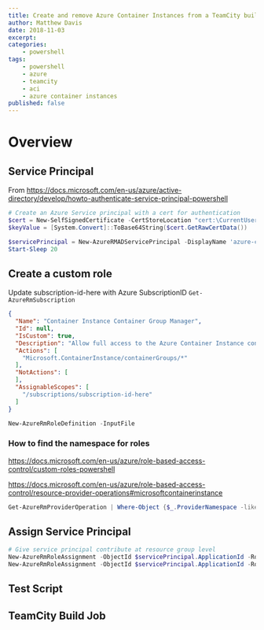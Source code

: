 ```yaml
---
title: Create and remove Azure Container Instances from a TeamCity build
author: Matthew Davis
date: 2018-11-03
excerpt: 
categories:
    - powershell
tags:
    - powershell
    - azure
    - teamcity
    - aci
    - azure container instances
published: false
---
```


# Overview

## Service Principal

From https://docs.microsoft.com/en-us/azure/active-directory/develop/howto-authenticate-service-principal-powershell

```powershell
# Create an Azure Service principal with a cert for authentication
$cert = New-SelfSignedCertificate -CertStoreLocation "cert:\CurrentUser\My" -Subject "CN=tcContainerTestCert" -KeySpec KeyExchange
$keyValue = [System.Convert]::ToBase64String($cert.GetRawCertData())

$servicePrincipal = New-AzureRMADServicePrincipal -DisplayName 'azure-container-instances-teamcity-testing' -CertValue $keyValue -EndDate $cert.NotAfter -StartDate $cert.NotBefore
Start-Sleep 20
```

## Create a custom role

Update subscription-id-here with Azure SubscriptionID ```Get-AzureRmSubscription```

```json
{
  "Name": "Container Instance Container Group Manager",
  "Id": null,
  "IsCustom": true,
  "Description": "Allow full access to the Azure Container Instance container group resources",
  "Actions": [
    "Microsoft.ContainerInstance/containerGroups/*"
  ],
  "NotActions": [
  ],
  "AssignableScopes": [
    "/subscriptions/subscription-id-here"
  ]
}
```

```powershell
New-AzureRmRoleDefinition -InputFile
```

### How to find the namespace for roles

https://docs.microsoft.com/en-us/azure/role-based-access-control/custom-roles-powershell

https://docs.microsoft.com/en-us/azure/role-based-access-control/resource-provider-operations#microsoftcontainerinstance

```powershell
Get-AzureRmProviderOperation | Where-Object {$_.ProviderNamespace -like "*container*"} | Select-Object -Property ProviderNamespace -Unique
```

## Assign Service Principal

```powershell
# Give service principal contribute at resource group level
New-AzureRmRoleAssignment -ObjectId $servicePrincipal.ApplicationId -RoleDefinitionName 'Container Instance Container Group Manager' -ResourceGroupName 'test-iam'
New-AzureRmRoleAssignment -ObjectId $servicePrincipal.ApplicationId -RoleDefinitionName 'reader' -ResourceGroupName 'test-iam'
```

## Test Script

## TeamCity Build Job
